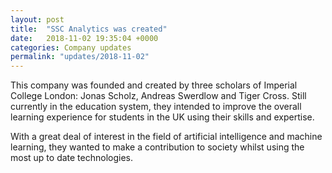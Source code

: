 ```yaml
---
layout: post
title:  "SSC Analytics was created"
date:   2018-11-02 19:35:04 +0000
categories: Company updates
permalink: "updates/2018-11-02"
---
```

This company was founded and created by three scholars of Imperial College London: Jonas Scholz, Andreas Swerdlow and Tiger Cross. Still currently in the education system, they intended to improve the overall learning experience for students in the UK using their skills and expertise.

With a great deal of interest in the field of artificial intelligence and machine learning, they wanted to make a contribution to society whilst using the most up to date technologies.
